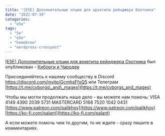 ```yaml
---
title: "[E5E] Дополнительные опции для архетипа рейнджера Охотника"
date: "2022-07-19"
categories: 
  - "e5e"
tags: 
  - "5e"
  - "e5e"
  - "homebrew"
  - "wordpress-crosspost"
---
```


[\[E5E\] Дополнительные опции для архетипа рейнджера Охотника](https://cyborgsandmages.com/?p=7629 "Оригинал статьи.") был опубликован - [Киборги и Чародеи](https://cyborgsandmages.com)

Присоединяйтесь к нашему сообществу в Discord https://discord.com/invite/GcmhsFfxQ5 или Телеграм [https://t.me/cyborgs\_and\_mages](https://t.me/cyborgs_and_mages)

Чтобы мы могли продолжать наше дело - вы можете нам помочь: VISA 4149 4390 2039 5731 MASTERCARD 5168 7520 1042 0431 [https://www.patreon.com/palikhov](https://www.patreon.com/palikhov) [https://ko-fi.com/palant](https://ko-fi.com/palant)

А если можете помочь чем то другим, то не ждите - сразу пишите в комментариях.
